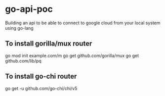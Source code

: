 # go-api-poc

Building an api to be able to connect to google cloud from your local system using go-lang

## To install gorilla/mux router

go mod init example.com/m
go get github.com/gorilla/mux
go get github.com/lib/pq

## To install go-chi router

go get -u github.com/go-chi/chi/v5

